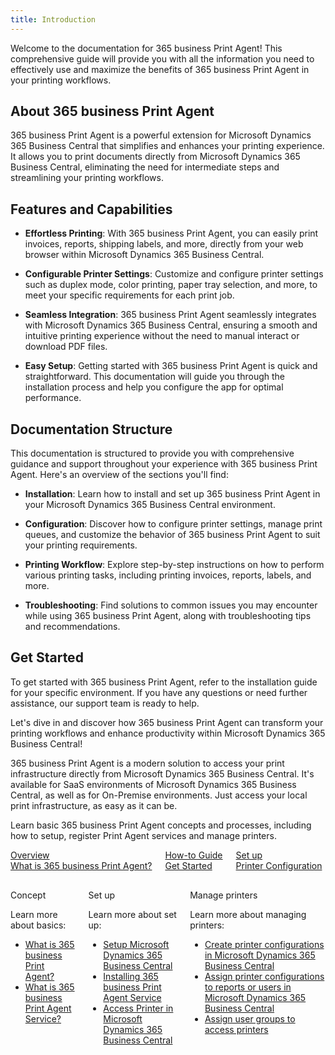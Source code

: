 ```yaml
---
title: Introduction
---
```

Welcome to the documentation for 365 business Print Agent! This comprehensive guide will provide you with all the information you need to effectively use and maximize the benefits of 365 business Print Agent in your printing workflows.

## About 365 business Print Agent

365 business Print Agent is a powerful extension for Microsoft Dynamics 365 Business Central that simplifies and enhances your printing experience. It allows you to print documents directly from Microsoft Dynamics 365 Business Central, eliminating the need for intermediate steps and streamlining your printing workflows.

## Features and Capabilities

- **Effortless Printing**: With 365 business Print Agent, you can easily print invoices, reports, shipping labels, and more, directly from your web browser within Microsoft Dynamics 365 Business Central.

- **Configurable Printer Settings**: Customize and configure printer settings such as duplex mode, color printing, paper tray selection, and more, to meet your specific requirements for each print job.

- **Seamless Integration**: 365 business Print Agent seamlessly integrates with Microsoft Dynamics 365 Business Central, ensuring a smooth and intuitive printing experience without the need to manual interact or download PDF files.

- **Easy Setup**: Getting started with 365 business Print Agent is quick and straightforward. This documentation will guide you through the installation process and help you configure the app for optimal performance.

## Documentation Structure

This documentation is structured to provide you with comprehensive guidance and support throughout your experience with 365 business Print Agent. Here's an overview of the sections you'll find:

- **Installation**: Learn how to install and set up 365 business Print Agent in your Microsoft Dynamics 365 Business Central environment.

- **Configuration**: Discover how to configure printer settings, manage print queues, and customize the behavior of 365 business Print Agent to suit your printing requirements.

- **Printing Workflow**: Explore step-by-step instructions on how to perform various printing tasks, including printing invoices, reports, labels, and more.

- **Troubleshooting**: Find solutions to common issues you may encounter while using 365 business Print Agent, along with troubleshooting tips and recommendations.

## Get Started

To get started with 365 business Print Agent, refer to the installation guide for your specific environment. If you have any questions or need further assistance, our support team is ready to help.

Let's dive in and discover how 365 business Print Agent can transform your printing workflows and enhance productivity within Microsoft Dynamics 365 Business Central!

365 business Print Agent is a modern solution to access your print infrastructure directly from Microsoft Dynamics 365 Business Central. It's available for SaaS environments of Microsoft Dynamics 365 Business Central, as well as for On-Premise environments. Just access your local print infrastructure, as easy as it can be.

Learn basic 365 business Print Agent concepts and processes, including how to setup, register Print Agent services and manage printers.

<div class="columns">
    <div>
        <a href="print-agent-whatis.md">
            <div>
                <div><i class="fa-duotone fa-thin fa-map" style="--fa-secondary-color: #00b7c3"></i></div>
                <div>Overview</div>
                <div>What is 365 business Print Agent?</div>
            </div>
        </a>
    </div>
    <div>
        <a href="get-started.md">
            <div>
                <div><i class="fa-duotone fa-thin fa-ballot-check" style="--fa-secondary-color: #00b7c3"></i></div>
                <div>How-to Guide</div>
                <div>Get Started</div>
            </div>
        </a>
    </div>
    <div>
        <a href="printer-configuration.md">
            <div>
                <div><i class="fa-duotone fa-thin fa-book-open-cover" style="--fa-secondary-color: #00b7c3"></i></div>
                <div>Set up</div>
                <div>Printer Configuration</div>
            </div>
        </a>
    </div>
</div>

<div class="columns" style="margin-top: 30px;">
    <div>
        <span class="columns-title">Concept</span>
        <p>
            Learn more about basics:
            <ul class="fa-ul">
                <li><span class="fa-li"><i class="fa-solid fa-pen-ruler"></i></span><a href="print-agent-whatis.md">What is 365 business Print Agent?</a></li>
                <li><span class="fa-li"><i class="fa-solid fa-sitemap"></i></span><a href="print-agent-client-whatis.md">What is 365 business Print Agent Service?</a></li>
            </ul>            
        </p>
    </div>
    <div>
        <span class="columns-title">Set up</span>
        <p>
            Learn more about set up:
            <ul class="fa-ul">
                <li><span class="fa-li"><i class="fa-solid fa-screwdriver-wrench"></i></span><a href="setup.md">Setup Microsoft Dynamics 365 Business Central</a></li>
                <li><span class="fa-li"><i class="fa-solid fa-gear"></i></span><a href="print-agent-service-installation.md">Installing 365 business Print Agent Service</a></li>
                <li><span class="fa-li"><i class="fa-solid fa-print"></i></span><a href="printer.md">Access Printer in Microsoft Dynamics 365 Business Central</a></li>
            </ul>
        </p>
    </div>
    <div>
         <span class="columns-title">Manage printers</span>
             <p>
                Learn more about managing printers:
                <ul class="fa-ul">
                    <li><span class="fa-li"><i class="fa-solid fa-print"></i></span><a href="printer-configuration.md">Create printer configurations in Microsoft Dynamics 365 Business Central</a></li>
                    <li><span class="fa-li"><i class="fa-solid fa-user-plus"></i></span><a href="printer-configuration.md#printer-configuration">Assign printer configurations to reports or users in Microsoft Dynamics 365 Business Central</a></li>
                    <li><span class="fa-li"><i class="fa-solid fa-users"></i></span><a href="printer-access-permission.md">Assign user groups to access printers</a></li>
                </ul>
            </p>
    </div>
</div>